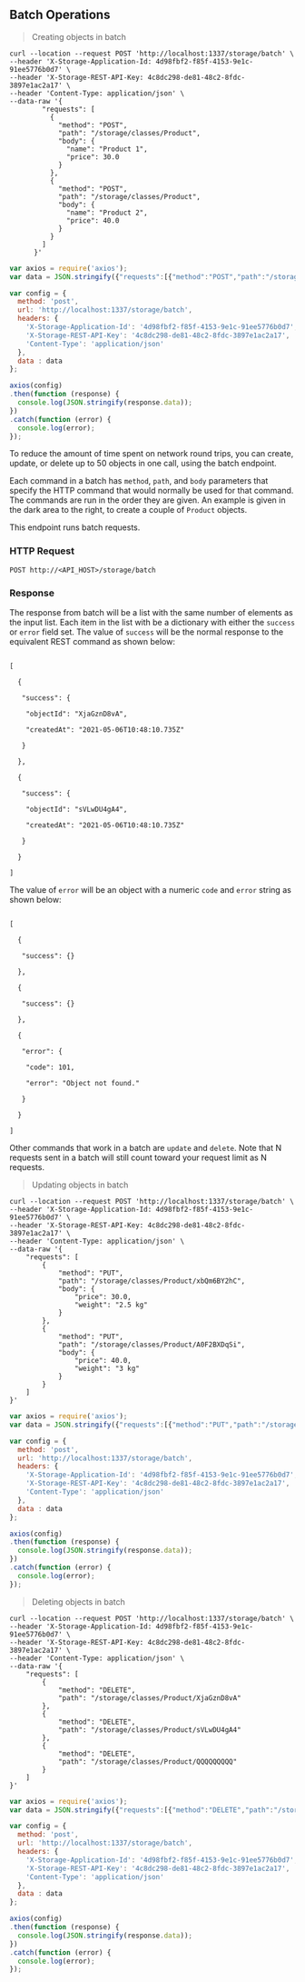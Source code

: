 ## Batch Operations

> Creating objects in batch

```shell
curl --location --request POST 'http://localhost:1337/storage/batch' \
--header 'X-Storage-Application-Id: 4d98fbf2-f85f-4153-9e1c-91ee5776b0d7' \
--header 'X-Storage-REST-API-Key: 4c8dc298-de81-48c2-8fdc-3897e1ac2a17' \
--header 'Content-Type: application/json' \
--data-raw '{
        "requests": [
          {
            "method": "POST",
            "path": "/storage/classes/Product",
            "body": {
              "name": "Product 1",
              "price": 30.0
            }
          },
          {
            "method": "POST",
            "path": "/storage/classes/Product",
            "body": {
              "name": "Product 2",
              "price": 40.0
            }
          }
        ]
      }'
```

```javascript
var axios = require('axios');
var data = JSON.stringify({"requests":[{"method":"POST","path":"/storage/classes/Product","body":{"name":"Product 2","price":30}},{"method":"POST","path":"/storage/classes/Product","body":{"name":"Product 3","price":40}}]});

var config = {
  method: 'post',
  url: 'http://localhost:1337/storage/batch',
  headers: {
    'X-Storage-Application-Id': '4d98fbf2-f85f-4153-9e1c-91ee5776b0d7',
    'X-Storage-REST-API-Key': '4c8dc298-de81-48c2-8fdc-3897e1ac2a17',
    'Content-Type': 'application/json'
  },
  data : data
};

axios(config)
.then(function (response) {
  console.log(JSON.stringify(response.data));
})
.catch(function (error) {
  console.log(error);
});
```
To reduce the amount of time spent on network round trips, you can create, update, or delete up to 50 objects in one call, using the batch endpoint.

Each command in a batch has `method`, `path`, and `body` parameters that specify the HTTP command that would normally be used for that command. The commands are run in the order they are given. An example is given in the dark area to the right, to create a couple of `Product` objects.

This endpoint runs batch requests.

### HTTP Request

`POST http://<API_HOST>/storage/batch`

### Response
The response from batch will be a list with the same number of elements as the input list. Each item in the list with be a dictionary with either the `success` or `error` field set. The value of `success` will be the normal response to the equivalent REST command as shown below:

<code>
[<br>
&nbsp;&nbsp;{<br>
&nbsp;&nbsp;&nbsp;"success": {<br>
&nbsp;&nbsp;&nbsp;&nbsp;"objectId": "XjaGznD8vA",<br>
&nbsp;&nbsp;&nbsp;&nbsp;"createdAt": "2021-05-06T10:48:10.735Z"<br>
&nbsp;&nbsp;&nbsp;}<br>
&nbsp;&nbsp;},<br>
&nbsp;&nbsp;{<br>
&nbsp;&nbsp;&nbsp;"success": {<br>
&nbsp;&nbsp;&nbsp;&nbsp;"objectId": "sVLwDU4gA4",<br>
&nbsp;&nbsp;&nbsp;&nbsp;"createdAt": "2021-05-06T10:48:10.735Z"<br>
&nbsp;&nbsp;&nbsp;}<br>
&nbsp;&nbsp;}<br>
]
</code>

The value of `error` will be an object with a numeric `code` and `error` string as shown below:

<code>
[<br>
&nbsp;&nbsp;{<br>
&nbsp;&nbsp;&nbsp;"success": {}<br>
&nbsp;&nbsp;},<br>
&nbsp;&nbsp;{<br>
&nbsp;&nbsp;&nbsp;"success": {}<br>
&nbsp;&nbsp;},<br>
&nbsp;&nbsp;{<br>
&nbsp;&nbsp;&nbsp;"error": {<br>
&nbsp;&nbsp;&nbsp;&nbsp;"code": 101,<br>
&nbsp;&nbsp;&nbsp;&nbsp;"error": "Object not found."<br>
&nbsp;&nbsp;&nbsp;}<br>
&nbsp;&nbsp;}<br>
]
</code>

Other commands that work in a batch are `update` and `delete`. Note that N requests sent in a batch will still count toward your request limit as N requests.

> Updating objects in batch

```shell
curl --location --request POST 'http://localhost:1337/storage/batch' \
--header 'X-Storage-Application-Id: 4d98fbf2-f85f-4153-9e1c-91ee5776b0d7' \
--header 'X-Storage-REST-API-Key: 4c8dc298-de81-48c2-8fdc-3897e1ac2a17' \
--header 'Content-Type: application/json' \
--data-raw '{
    "requests": [
        {
            "method": "PUT",
            "path": "/storage/classes/Product/xbQm6BY2hC",
            "body": {
                "price": 30.0,
                "weight": "2.5 kg"
            }
        },
        {
            "method": "PUT",
            "path": "/storage/classes/Product/A0F2BXDqSi",
            "body": {
                "price": 40.0,
                "weight": "3 kg"
            }
        }
    ]
}'
```

```javascript
var axios = require('axios');
var data = JSON.stringify({"requests":[{"method":"PUT","path":"/storage/classes/Product/xbQm6BY2hC","body":{"price":30,"weight":"2.5 kg"}},{"method":"PUT","path":"/storage/classes/Product/A0F2BXDqSi","body":{"price":40,"weight":"3 kg"}}]});

var config = {
  method: 'post',
  url: 'http://localhost:1337/storage/batch',
  headers: {
    'X-Storage-Application-Id': '4d98fbf2-f85f-4153-9e1c-91ee5776b0d7',
    'X-Storage-REST-API-Key': '4c8dc298-de81-48c2-8fdc-3897e1ac2a17',
    'Content-Type': 'application/json'
  },
  data : data
};

axios(config)
.then(function (response) {
  console.log(JSON.stringify(response.data));
})
.catch(function (error) {
  console.log(error);
});

```

> Deleting objects in batch

```shell
curl --location --request POST 'http://localhost:1337/storage/batch' \
--header 'X-Storage-Application-Id: 4d98fbf2-f85f-4153-9e1c-91ee5776b0d7' \
--header 'X-Storage-REST-API-Key: 4c8dc298-de81-48c2-8fdc-3897e1ac2a17' \
--header 'Content-Type: application/json' \
--data-raw '{
    "requests": [
        {
            "method": "DELETE",
            "path": "/storage/classes/Product/XjaGznD8vA"
        },
        {
            "method": "DELETE",
            "path": "/storage/classes/Product/sVLwDU4gA4"
        },
        {
            "method": "DELETE",
            "path": "/storage/classes/Product/QQQQQQQQQ"
        }
    ]
}'
```

```javascript
var axios = require('axios');
var data = JSON.stringify({"requests":[{"method":"DELETE","path":"/storage/classes/Product/XjaGznD8vA"},{"method":"DELETE","path":"/storage/classes/Product/sVLwDU4gA4"},{"method":"DELETE","path":"/storage/classes/Product/QQQQQQQQQ"}]});

var config = {
  method: 'post',
  url: 'http://localhost:1337/storage/batch',
  headers: {
    'X-Storage-Application-Id': '4d98fbf2-f85f-4153-9e1c-91ee5776b0d7',
    'X-Storage-REST-API-Key': '4c8dc298-de81-48c2-8fdc-3897e1ac2a17',
    'Content-Type': 'application/json'
  },
  data : data
};

axios(config)
.then(function (response) {
  console.log(JSON.stringify(response.data));
})
.catch(function (error) {
  console.log(error);
});
```
